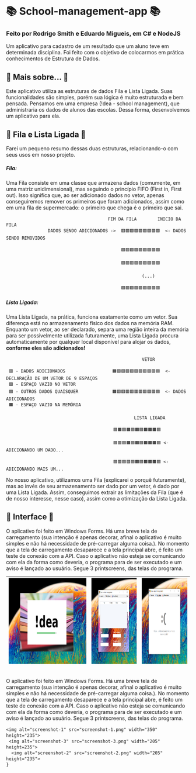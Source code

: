 # 📚 School-management-app 📚
### Feito por Rodrigo Smith e Eduardo Migueis, em C# e NodeJS

Um aplicativo para cadastro de um resultado que um aluno teve em determinada disciplina. Foi feito com o objetivo de colocarmos em prática conhecimentos de Estrutura de Dados.

## 🔵 Mais sobre... 🔵
Este aplicativo utiliza as estruturas de dados Fila e Lista Ligada. Suas funcionalidades são simples, porém sua lógica é muito estruturada e bem pensada. Pensamos em uma empresa (!dea - school management), que administraria os dados de alunos das escolas. Dessa forma, desenvolvemos um aplicativo para ela.

## 💽 Fila e Lista Ligada 💽
Farei um pequeno resumo dessas duas estruturas, relacionando-o com seus usos em nosso projeto.

##### Fila:
Uma Fila consiste em uma classe que armazena dados (comumente, em uma matriz unidimensional), mas seguindo o princípio FIFO (First in, First out). Isso significa que, ao ser adicionado dados no vetor, apenas conseguiremos remover os primeiros que foram adicionados, assim como em uma fila de supermercado: o primeiro que chega é o primeiro que sai.
                                                
                                           FIM DA FILA        INICIO DA FILA
                    DADOS SENDO ADICIONADOS ->  🟥🟩🟩🟩🟩🟩🟩🟩🟩  <- DADOS SENDO REMOVIDOS
                                                
                                                🟩🟥🟩🟩🟩🟩🟩🟩🟩

                                                🟩🟩🟥🟩🟩🟩🟩🟩🟩
                                                
                                                        (...)

                                                🟩🟩🟩🟩🟩🟩🟩🟩🟥

##### Lista Ligada:
Uma Lista Ligada, na prática, funciona exatamente como um vetor. Sua diferença está no armazenamento físico dos dados na memória RAM. Enquanto um vetor, ao ser declarado, separa uma região inteira da memória para ser possivelmente utilizada futuramente, uma Lista Ligada procura automaticamente por qualquer local disponível para alojar os dados, **conforme eles são adicionados!**

                                                        VETOR
                                                          
     🟥 - DADOS ADICIONADOS                  🟧🟩🟩🟩🟩🟩🟩🟩🟩🟩🟦  <- DECLARAÇÃO DE UM VETOR DE 9 ESPAÇOS
     🟩 - ESPAÇO VAZIO NO VETOR
     🟦 - OUTROS DADOS QUAISQUER             🟧🟥🟥🟥🟥🟥🟥🟩🟩🟩🟦  <- DADOS ADICIONADOS
     🟧 - ESPAÇO VAZIO NA MEMÓRIA                                            
                                                
                                                     LISTA LIGADA
                                                
                                             🟦🟧🟦🟧🟦🟧🟦🟧🟧🟧🟦 
                                             
                                             🟦🟥🟦🟧🟦🟧🟦🟧🟧🟧🟦 <- ADICIONANDO UM DADO...
                                             
                                             🟦🟥🟦🟥🟦🟧🟦🟧🟧🟧🟦 <- ADICIONANDO MAIS UM...
                                             
                                             
No nosso aplicativo, utilizamos uma Fila (explicarei o porquê futuramente), mas ao invés de seu armazenamento ser dado por um vetor, é dado por uma Lista Ligada. Assim, conseguimos extrair as limitações da Fila (que é de nosso interesse, nesse caso), assim como a otimização da Lista Ligada.

## 🎨 Interface 🎨
O aplicativo foi feito em Windows Forms. Há uma breve tela de carregamento (sua intenção é apenas decorar, afinal o aplicativo é muito simples e não há necessidade de pré-carregar alguma coisa.). No momento que a tela de carregamento desaparece e a tela principal abre, é feito um teste de conexão com a API. Caso o aplicativo não esteja se comunicando com ela da forma como deveria, o programa para de ser executado e um aviso é lançado ao usuário. Segue 3 printscreens, das telas do programa. <br>      

| <img alt="screenshot-1" src="screenshot-1.png" width="350" height="235"> | <img alt="screenshot-3" src="screenshot-3.png" width="205" height="235"> | <img alt="screenshot-2" src="screenshot-2.png" width="205" height="235"> | 
|----------|----------|----------|

                                                                           
<br>O aplicativo foi feito em Windows Forms. Há uma breve tela de carregamento (sua intenção é apenas decorar, afinal o aplicativo é muito simples e não há necessidade de pré-carregar alguma coisa.). No momento que a tela de carregamento desaparece e a tela principal abre, é feito um teste de conexão com a API. Caso o aplicativo não esteja se comunicando com ela da forma como deveria, o programa para de ser executado e um aviso é lançado ao usuário. Segue 3 printscreens, das telas do programa.                                                        
```{r}
<img alt="screenshot-1" src="screenshot-1.png" width="350" height="235">
 <img alt="screenshot-3" src="screenshot-3.png" width="205" height=235">
  <img alt="screenshot-2" src="screenshot-2.png" width="205" height="235"> 
}
```
